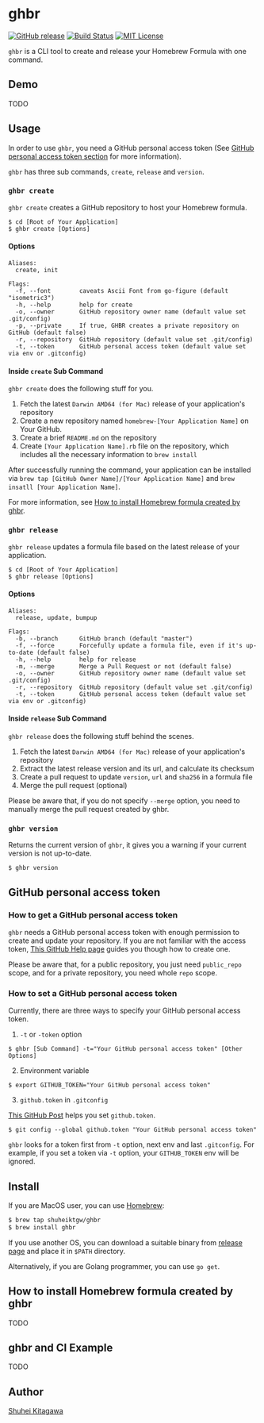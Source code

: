 ghbr
====
[![GitHub release](http://img.shields.io/github/release/shuheiktgw/ghbr.svg?style=flat-square)](release)
[![Build Status](https://travis-ci.org/shuheiktgw/ghbr.svg?branch=master)](https://travis-ci.org/shuheiktgw/ghbr)
[![MIT License](http://img.shields.io/badge/license-MIT-blue.svg?style=flat)](LICENSE)

`ghbr` is a CLI tool to create and release your Homebrew Formula with one command.

## Demo

TODO

## Usage
In order to use `ghbr`, you need a GitHub personal access token (See [GitHub personal access token section](#github-personal-access-token) for more information).

`ghbr` has three sub commands, `create`, `release` and `version`.

### `ghbr create` 

`ghbr create` creates a GitHub repository to host your Homebrew formula.

```
$ cd [Root of Your Application]
$ ghbr create [Options]
```

#### Options

```
Aliases:
  create, init

Flags:
  -f, --font        caveats Ascii Font from go-figure (default "isometric3")
  -h, --help        help for create
  -o, --owner       GitHub repository owner name (default value set .git/config)
  -p, --private     If true, GHBR creates a private repository on GitHub (default false)
  -r, --repository  GitHub repository (default value set .git/config)
  -t, --token       GitHub personal access token (default value set via env or .gitconfig)
```

#### Inside `create` Sub Command
`ghbr create` does the following stuff for you.

1. Fetch the latest `Darwin AMD64 (for Mac)` release of your application's repository
2. Create a new repository named `homebrew-[Your Application Name]` on Your GitHub.
3. Create a brief `README.md` on the repository
4. Create `[Your Application Name].rb` file on the repository, which includes all the necessary information to `brew install` 

After successfully running the command, your application can be installed via `brew tap [GitHub Owner Name]/[Your Application Name]` and `brew insatll [Your Application Name]`. 

For more information, see [How to install Homebrew formula created by ghbr](#how-to-install-homebrew-formula-created-by-ghbr).

### `ghbr release`

`ghbr release` updates a formula file based on the latest release of your application.

```
$ cd [Root of Your Application]
$ ghbr release [Options]
``` 

#### Options

```
Aliases:
  release, update, bumpup

Flags:
  -b, --branch      GitHub branch (default "master")
  -f, --force       Forcefully update a formula file, even if it's up-to-date (default false)
  -h, --help        help for release
  -m, --merge       Merge a Pull Request or not (default false)
  -o, --owner       GitHub repository owner name (default value set .git/config)
  -r, --repository  GitHub repository (default value set .git/config)
  -t, --token       GitHub personal access token (default value set via env or .gitconfig)
```

#### Inside `release` Sub Command

`ghbr release` does the following stuff behind the scenes.

1. Fetch the latest `Darwin AMD64 (for Mac)` release of your application's repository
2. Extract the latest release version and its url, and calculate its checksum
3. Create a pull request to update `version`, `url` and `sha256` in a formula file
4. Merge the pull request (optional)

Please be aware that, if you do not specify `--merge` option, you need to manually merge the pull request created by ghbr.

### `ghbr version` 

Returns the current version of `ghbr`, it gives you a warning if your current version is not up-to-date.

```
$ ghbr version
```

## GitHub personal access token

### How to get a GitHub personal access token
`ghbr` needs a GitHub personal access token with enough permission to create and update your repository. If you are not familiar with the access token, [This GitHub Help page](https://help.github.com/articles/creating-a-personal-access-token-for-the-command-line/) guides you though how to create one.

Please be aware that, for a public repository, you just need `public_repo` scope, and for a private repository, you need whole `repo` scope.

### How to set a GitHub personal access token
Currently, there are three ways to specify your GitHub personal access token.

1. `-t` or `-token` option

```
$ ghbr [Sub Command] -t="Your GitHub personal access token" [Other Options]
```

2. Environment variable
```
$ export GITHUB_TOKEN="Your GitHub personal access token"
```

3. `github.token` in `.gitconfig`

[This GitHub Post](https://blog.github.com/2008-10-11-local-github-config/) helps you set `github.token`.  

```
$ git config --global github.token "Your GitHub personal access token"
```

`ghbr` looks for a token first from `-t` option, next env and last `.gitconfig`. For example, if you set a token via `-t` option, your `GITHUB_TOKEN` env will be ignored.

## Install

If you are MacOS user, you can use [Homebrew](http://brew.sh/):

```bash
$ brew tap shuheiktgw/ghbr
$ brew install ghbr
```

If you use another OS, you can download a suitable binary from [release page](https://github.com/shuheiktgw/ghbr/releases) and place it in `$PATH` directory.

Alternatively, if you are Golang programmer, you can use `go get`.

## How to install Homebrew formula created by ghbr

TODO

## ghbr and CI Example

TODO

## Author

[Shuhei Kitagawa](https://github.com/shuheiktgw)